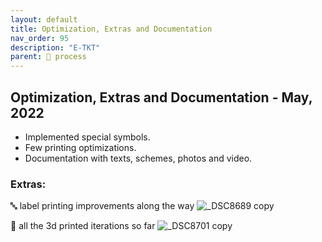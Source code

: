```yaml
---
layout: default
title: Optimization, Extras and Documentation
nav_order: 95
description: "E-TKT"
parent: 🧬 process
---
```

## Optimization, Extras and Documentation - May, 2022

- Implemented special symbols.
- Few printing optimizations.
- Documentation with texts, schemes, photos and video.


### Extras:

🔤 label printing improvements along the way
![_DSC8689 copy](https://user-images.githubusercontent.com/15098003/190517157-4f32d1b7-62c8-446e-a340-d965bb7d64b9.jpg)


🤸 all the 3d printed iterations so far
![_DSC8701 copy](https://user-images.githubusercontent.com/15098003/190517160-789ea97b-4214-425f-b28f-d9cc9f3720e5.jpg)

